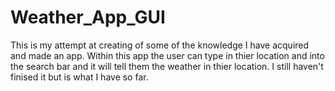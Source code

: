 # Weather_App_GUI
This is my attempt at creating of some of the knowledge I have acquired and made an app. Within this app the user can type in thier location and into the search bar and it will tell
them the weather in thier location. I still haven't finised it but is what I have so far.
